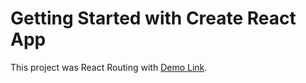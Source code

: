 # Getting Started with Create React App

This project was React Routing with [Demo Link](https://tj87rw.csb.app/).

